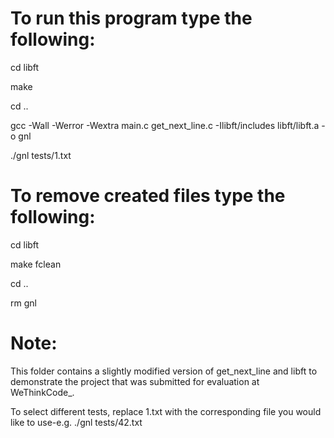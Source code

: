 # To run this program type the following:
cd libft

make

cd ..

gcc -Wall -Werror -Wextra main.c get_next_line.c -Ilibft/includes libft/libft.a -o gnl

./gnl tests/1.txt

# To remove created files type the following:
cd libft

make fclean

cd ..

rm gnl

# Note:
This folder contains a slightly modified version of get_next_line and libft
to demonstrate the project that was submitted for evaluation at WeThinkCode_.

To select different tests, replace 1.txt with the corresponding file you would
like to use-e.g. ./gnl tests/42.txt
